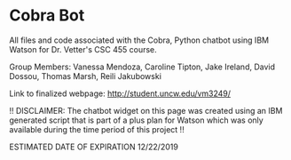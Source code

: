 # Cobra Bot
 All files and code associated with the Cobra, Python chatbot using IBM Watson for Dr. Vetter's CSC 455 course.
 
 Group Members:
 Vanessa Mendoza, Caroline Tipton, Jake Ireland, David Dossou, Thomas Marsh, Reili Jakubowski
 
 Link to finalized webpage:
 http://student.uncw.edu/vm3249/
 
 !! DISCLAIMER: The chatbot widget on this page was created using an IBM generated script that is part of a plus plan for Watson which was only available during the time period of this project !!
  
  ESTIMATED DATE OF EXPIRATION 12/22/2019
